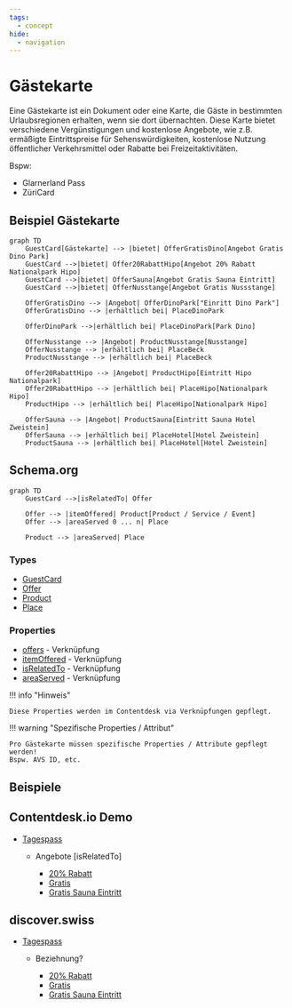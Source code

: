 ```yaml
---
tags:
  - concept
hide:
  - navigation
---
```

# Gästekarte

Eine Gästekarte ist ein Dokument oder eine Karte, die Gäste in bestimmten Urlaubsregionen erhalten, wenn sie dort übernachten. Diese Karte bietet verschiedene Vergünstigungen und kostenlose Angebote, wie z.B. ermäßigte Eintrittspreise für Sehenswürdigkeiten, kostenlose Nutzung öffentlicher Verkehrsmittel oder Rabatte bei Freizeitaktivitäten.

Bspw:

* Glarnerland Pass 
* ZüriCard

## Beispiel Gästekarte
``` mermaid
graph TD
    GuestCard[Gästekarte] --> |bietet| OfferGratisDino[Angebot Gratis Dino Park]
    GuestCard -->|bietet| Offer20RabattHipo[Angebot 20% Rabatt Nationalpark Hipo]
    GuestCard -->|bietet| OfferSauna[Angebot Gratis Sauna Eintritt]
    GuestCard -->|bietet| OfferNusstange[Angebot Gratis Nussstange]

    OfferGratisDino --> |Angebot| OfferDinoPark["Einritt Dino Park"]
    OfferGratisDino --> |erhältlich bei| PlaceDinoPark

    OfferDinoPark -->|erhältlich bei| PlaceDinoPark[Park Dino]

    OfferNusstange --> |Angebot| ProductNusstange[Nusstange]
    OfferNusstange --> |erhältlich bei| PlaceBeck
    ProductNusstange --> |erhältlich bei| PlaceBeck

    Offer20RabattHipo --> |Angebot| ProductHipo[Eintritt Hipo Nationalpark]
    Offer20RabattHipo --> |erhältlich bei| PlaceHipo[Nationalpark Hipo]
    ProductHipo --> |erhältlich bei| PlaceHipo[Nationalpark Hipo]

    OfferSauna --> |Angebot| ProductSauna[Eintritt Sauna Hotel Zweistein]
    OfferSauna --> |erhältlich bei| PlaceHotel[Hotel Zweistein]
    ProductSauna --> |erhältlich bei| PlaceHotel[Hotel Zweistein]
```

## Schema.org
``` mermaid
graph TD
    GuestCard -->|isRelatedTo| Offer

    Offer --> |itemOffered| Product[Product / Service / Event]
    Offer --> |areaServed 0 ... n| Place

    Product --> |areaServed| Place
```

### Types

* [GuestCard](../../schema/GuestCard)
* [Offer](../../schema/Offer)
* [Product](../../schema/Product)
* [Place](../../schema/Place)


### Properties

* [offers](../../schema/offers) - Verknüpfung
* [itemOffered](../../schema/itemOffered) - Verknüpfung
* [isRelatedTo](../../schema/isRelatedTo) - Verknüpfung
* [areaServed](../../schema/areaServed) - Verknüpfung

!!! info "Hinweis"

    Diese Properties werden im Contentdesk via Verknüpfungen gepflegt.

!!! warning "Spezifische Properties / Attribut"

    Pro Gästekarte müssen spezifische Properties / Attribute gepflegt werden!
    Bspw. AVS ID, etc.

## Beispiele

## Contentdesk.io Demo

- [Tagespass](https://demo.pim.tso.ch/#/enrich/product/74589a84-bfb9-4fcb-a086-a349ba10205d)
  
    * Angebote [isRelatedTo]
    
        * [20% Rabatt](https://demo.pim.tso.ch/#/enrich/product/856b935f-05e2-4f26-addc-33894f97b4f9)
        * [Gratis](https://demo.pim.tso.ch/#/enrich/product/8b42f340-85bb-4bd1-b9c5-d0e23887bd94)
        * [Gratis Sauna Eintritt](https://demo.pim.tso.ch/#/enrich/product/345c8f62-f583-4331-9523-af9ed65e0e54)

## discover.swiss

- [Tagespass](https://partner-test.discover.swiss/infocenter/details/Product/ctd_74589a84-bfb9-4fcb-a086-a349ba10205d?tab=0)
    
    * Beziehnung?
    
        * [20% Rabatt](https://partner-test.discover.swiss/infocenter/details/Product/ctd_07314839-1d34-4205-bee2-8615d8e44fa8?tab=0)
        * [Gratis](https://partner-test.discover.swiss/infocenter/details/Product/ctd_562d0dd4-8c33-462b-b166-2242e5779bc8?tab=0)
        * [Gratis Sauna Eintritt](https://partner-test.discover.swiss/infocenter/details/Product/ctd_1e370b67-57ed-4f55-99f5-f7f962aa176c?tab=0)
